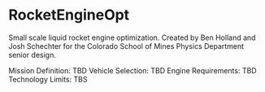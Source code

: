 # RocketEngineOpt
Small scale liquid rocket engine optimization. Created by Ben Holland and Josh Schechter for the Colorado School of Mines Physics Department senior design.

Mission Definition:
TBD
Vehicle Selection:
TBD
Engine Requirements:
TBD
Technology Limits:
TBS
